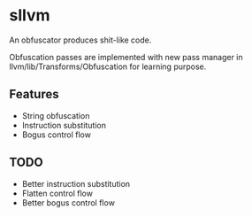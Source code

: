 # sllvm
An obfuscator produces shit-like code.

Obfuscation passes are implemented with new pass manager in llvm/lib/Transforms/Obfuscation for learning purpose.

## Features

- String obfuscation
- Instruction substitution
- Bogus control flow

## TODO
- Better instruction substitution
- Flatten control flow
- Better bogus control flow

